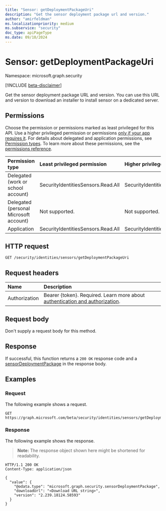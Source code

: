 ```yaml
---
title: "Sensor: getDeploymentPackageUri"
description: "Get the sensor deployment package url and version."
author: "amirfeldman"
ms.localizationpriority: medium
ms.subservice: "security"
doc_type: apiPageType
ms.date: 09/10/2024
---
```


# Sensor: getDeploymentPackageUri

Namespace: microsoft.graph.security

[!INCLUDE [beta-disclaimer](../../includes/beta-disclaimer.md)]

Get the sensor deployment package URL and version. You can use this URL and version to download an installer to install sensor on a dedicated server.

## Permissions

Choose the permission or permissions marked as least privileged for this API. Use a higher privileged permission or permissions [only if your app requires it](/graph/permissions-overview#best-practices-for-using-microsoft-graph-permissions). For details about delegated and application permissions, see [Permission types](/graph/permissions-overview#permission-types). To learn more about these permissions, see the [permissions reference](/graph/permissions-reference).

<!-- {
  "blockType": "permissions",
  "name": "security-sensor-getdeploymentpackageuri-permissions"
}
-->
|Permission type|Least privileged permission|Higher privileged permissions|
|:---|:---|:---|
|Delegated (work or school account)|SecurityIdentitiesSensors.Read.All|SecurityIdentitiesSensors.ReadWrite.All|
|Delegated (personal Microsoft account)|Not supported.|Not supported.|
|Application|SecurityIdentitiesSensors.Read.All|SecurityIdentitiesSensors.ReadWrite.All|

## HTTP request

<!-- {
  "blockType": "ignored"
}
-->
``` http
GET /security/identities/sensors/getDeploymentPackageUri
```

## Request headers

|Name|Description|
|:---|:---|
|Authorization|Bearer {token}. Required. Learn more about [authentication and authorization](/graph/auth/auth-concepts).|
## Request body

Don't supply a request body for this method.

## Response

If successful, this function returns a `200 OK` response code and a [sensorDeploymentPackage](../resources/security-sensordeploymentpackage.md) in the response body.

## Examples

### Request

The following example shows a request.
<!-- {
  "blockType": "request",
  "name": "sensorthis.getdeploymentpackageuri"
}
-->
``` http
GET https://graph.microsoft.com/beta/security/identities/sensors/getDeploymentPackageUri
```


### Response

The following example shows the response.
>**Note:** The response object shown here might be shortened for readability.
<!-- {
  "blockType": "response",
  "truncated": true,
  "@odata.type": "microsoft.graph.security.sensorDeploymentPackage"
}
-->
``` http
HTTP/1.1 200 OK
Content-Type: application/json

{
  "value": {
    "@odata.type": "microsoft.graph.security.sensorDeploymentPackage",
    "downloadUrl": "<Download URL string>",
    "version": "2.239.18124.58593"
  }
}
```
